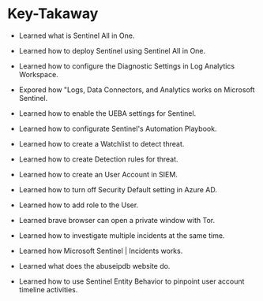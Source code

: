 # Key-Takaway

- Learned what is Sentinel All in One.

- Learned how to deploy Sentinel using Sentinel All in One.

- Learned how to configure the Diagnostic Settings in Log Analytics Workspace.

- Expored how "Logs, Data Connectors, and Analytics works on Microsoft Sentinel.

- Learned how to enable the UEBA settings for Sentinel.

- Learned how to configurate Sentinel's Automation Playbook.

- Learned how to create a Watchlist to detect threat.

- Learned how to create Detection rules for threat.

- Learned how to create an User Account in SIEM.

- Learned how to turn off Security Default setting in Azure AD.

- Learned how to add role to the User.

- Learned brave browser can open a private window with Tor.

- Learned how to investigate multiple incidents at the same time.

- Learned how Microsoft Sentinel | Incidents works.

- Learned what does the abuseipdb website do.

- Learned how to use Sentinel Entity Behavior to pinpoint user account timeline activities.
